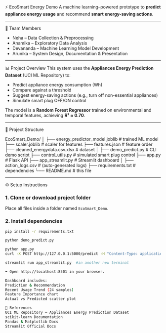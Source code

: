 ⚡ EcoSmart Energy Demo
A machine learning–powered prototype to **predict appliance energy usage** and recommend **smart energy-saving actions**.

---

👥 Team Members
- Neha – Data Collection & Preprocessing  
- Anamika – Exploratory Data Analysis  
- Devananda – Machine Learning Model Development  
- Arunika – System Design, Documentation & Presentation  

---

📊 Project Overview
This system uses the **Appliances Energy Prediction Dataset** (UCI ML Repository) to:
- Predict appliance energy consumption (Wh)  
- Compare against a threshold  
- Suggest energy-saving actions (e.g., turn off non-essential appliances)  
- Simulate smart plug OFF/ON control  

The model is a **Random Forest Regressor** trained on environmental and temporal features, achieving **R² ≈ 0.70**.

---

📂 Project Structure

EcoSmart_Demo/
│
├── energy_predictor_model.joblib # trained ML model
├── scaler.joblib # scaler for features
├── features.json # feature order
├── cleaned_energydata.csv.xlsx # dataset
│
├── demo_predict.py # CLI demo script
├── control_utils.py # simulated smart plug control
├── app.py # Flask API
├── app_streamlit.py # Streamlit dashboard
│
├── action_logs.csv # (auto-generated logs)
├── requirements.txt # dependencies
└── README.md # this file


---

⚙️ Setup Instructions

### 1. Clone or download project folder
Place all files inside a folder named `EcoSmart_Demo`.

### 2. Install dependencies
```bash
pip install -r requirements.txt

python demo_predict.py

python app.py
curl -X POST http://127.0.0.1:5000/predict -H "Content-Type: application/json" -d '{}' 

streamlit run app_streamlit.py  #in another new terminal

➡ Open http://localhost:8501 in your browser.

Dashboard includes:
Prediction & Recommendation
Recent Usage Trend (24 samples)
Feature Importance chart
Actual vs Predicted scatter plot

📑 References
UCI ML Repository – Appliances Energy Prediction Dataset
scikit-learn Documentation
Pandas & Matplotlib Docs
Streamlit Official Docs
